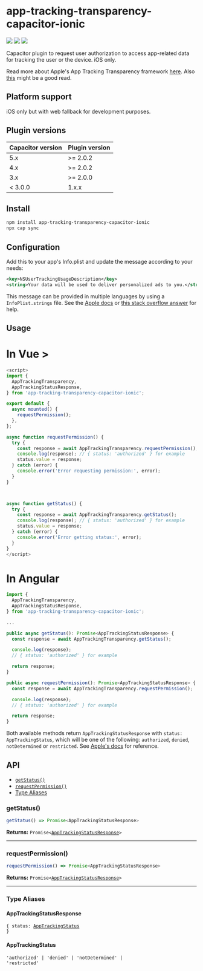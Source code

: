 # app-tracking-transparency-capacitor-ionic

<a href="https://www.npmjs.com/package/app-tracking-transparency-capacitor-ionic"><img src="https://img.shields.io/npm/l/app-tracking-transparency-capacitor-ionic?style=flat-square" /></a>
<a href="https://www.npmjs.com/package/app-tracking-transparency-capacitor-ionic"><img src="https://img.shields.io/npm/dw/app-tracking-transparency-capacitor-ionic?style=flat-square" /></a>
<a href="https://www.npmjs.com/package/app-tracking-transparency-capacitor-ionic"><img src="https://img.shields.io/npm/v/app-tracking-transparency-capacitor-ionic?style=flat-square" /></a>

Capacitor plugin to request user authorization to access app-related data for tracking the user or the device. iOS only.

Read more about Apple's App Tracking Transparency framework [here](https://developer.apple.com/documentation/apptrackingtransparency). Also [this](https://developer.apple.com/app-store/user-privacy-and-data-use/) might be a good read.

## Platform support

iOS only but with web fallback for development purposes.

## Plugin versions

| Capacitor version | Plugin version                                    |
| ---------- | ----------------------------------------- |
| 5.x | >= 2.0.2 |
| 4.x | >= 2.0.2 |
| 3.x | >= 2.0.0 |
| < 3.0.0 | 1.x.x |

 
 
## Install

```bash
npm install app-tracking-transparency-capacitor-ionic
npx cap sync
```

## Configuration

Add this to your app's Info.plist and update the message according to your needs:

```xml
<key>NSUserTrackingUsageDescription</key>
<string>Your data will be used to deliver personalized ads to you.</string>
```

This message can be provided in multiple languages by using a `InfoPlist.strings` file. See the [Apple docs](https://developer.apple.com/library/archive/documentation/General/Reference/InfoPlistKeyReference/Articles/AboutInformationPropertyListFiles.html) or [this stack overflow answer](https://stackoverflow.com/a/25736915) for help.

## Usage
# In Vue >

```typescript
<script>
import {
  AppTrackingTransparency,
  AppTrackingStatusResponse,
} from 'app-tracking-transparency-capacitor-ionic';

export default {
  async mounted() {
    requestPermission(); 
  },
};

async function requestPermission() {
  try {
    const response = await AppTrackingTransparency.requestPermission();
    console.log(response); // { status: 'authorized' } for example
    status.value = response;
  } catch (error) {
    console.error('Error requesting permission:', error);
  }
}



async function getStatus() {
  try {
    const response = await AppTrackingTransparency.getStatus();
    console.log(response); // { status: 'authorized' } for example
    status.value = response;
  } catch (error) {
    console.error('Error getting status:', error);
  }
}
</script>
```

# In Angular 

```typescript
import {
  AppTrackingTransparency,
  AppTrackingStatusResponse,
} from 'app-tracking-transparency-capacitor-ionic';

...

public async getStatus(): Promise<AppTrackingStatusResponse> {
  const response = await AppTrackingTransparency.getStatus();

  console.log(response);
  // { status: 'authorized' } for example

  return response;
}

public async requestPermission(): Promise<AppTrackingStatusResponse> {
  const response = await AppTrackingTransparency.requestPermission();

  console.log(response);
  // { status: 'authorized' } for example

  return response;
}
```

Both available methods return `AppTrackingStatusResponse` with `status: AppTrackingStatus`, which will be one of the following: `authorized`, `denied`, `notDetermined` or `restricted`. See [Apple's docs](https://developer.apple.com/documentation/apptrackingtransparency/attrackingmanager/authorizationstatus) for reference.

## API

<docgen-index>

* [`getStatus()`](#getstatus)
* [`requestPermission()`](#requestpermission)
* [Type Aliases](#type-aliases)

</docgen-index>

<docgen-api>
<!--Update the source file JSDoc comments and rerun docgen to update the docs below-->

### getStatus()

```typescript
getStatus() => Promise<AppTrackingStatusResponse>
```

**Returns:** <code>Promise&lt;<a href="#apptrackingstatusresponse">AppTrackingStatusResponse</a>&gt;</code>

--------------------


### requestPermission()

```typescript
requestPermission() => Promise<AppTrackingStatusResponse>
```

**Returns:** <code>Promise&lt;<a href="#apptrackingstatusresponse">AppTrackingStatusResponse</a>&gt;</code>

--------------------


### Type Aliases


#### AppTrackingStatusResponse

<code>{ status: <a href="#apptrackingstatus">AppTrackingStatus</a> }</code>


#### AppTrackingStatus

<code>'authorized' | 'denied' | 'notDetermined' | 'restricted'</code>

</docgen-api>